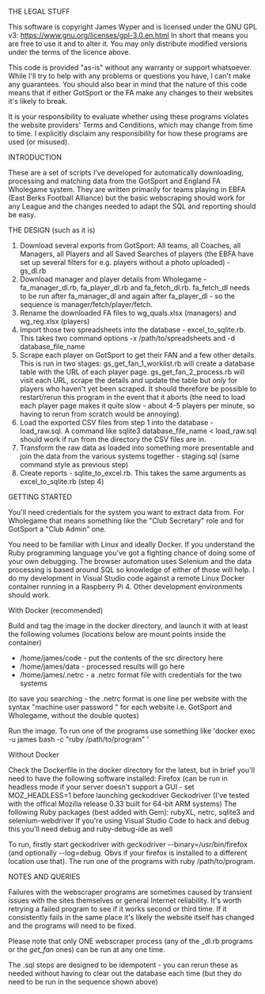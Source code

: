 THE LEGAL STUFF

This software is copyright James Wyper and is licensed under the GNU GPL v3: https://www.gnu.org/licenses/gpl-3.0.en.html
In short that means you are free to use it and to alter it.  You may only distribute modified versions under the terms of the licence above.

This code is provided "as-is" without any warranty or support whatsoever.  While I'll try to help with any problems or questions you have, I can't make any guarantees.  You should also bear in mind that the nature of this code means that if either GotSport or the FA make any changes to their websites it's likely to break.

It is your responsibility to evaluate whether using these programs violates the website providers' Terms and Conditions, which may change from time to time.  I explicitly disclaim any responsibility for how these programs are used (or misused).

INTRODUCTION

These are a set of scripts I've developed for automatically downloading, processing and matching data from the GotSport and England FA Wholegame system.  They are written primarily for teams playing in EBFA (East Berks Football Alliance) but the basic webscraping should work for any League and the changes needed to adapt the SQL and reporting should be easy.

THE DESIGN (such as it is)

1.  Download several exports from GotSport: All teams, all Coaches, all Managers, all Players and all Saved Searches of players (the EBFA have set up several filters for e.g. players without a photo uploaded) - gs_dl.rb
2.  Download manager and player details from Wholegame - fa_manager_dl.rb, fa_player_dl.rb and fa_fetch_dl.rb.  fa_fetch_dl needs to be run after fa_manager_dl and again after fa_player_dl - so the sequence is manager/fetch/player/fetch.
3.  Rename the downloaded FA files to wg_quals.xlsx (managers) and wg_reg.xlsx (players)
4.  Import those two spreadsheets into the database - excel_to_sqlite.rb.  This takes two command options -x /path/to/spreadsheets and -d database_file_name
5.  Scrape each player on GotSport to get their FAN and a few other details.  This is run in two stages: gs_get_fan_1_worklist.rb will create a database table with the URL of each player page.  gs_get_fan_2_process.rb will visit each URL, scrape the details and update the table but _only_ for players who haven't yet been scraped. It should therefore be possible to restart/rerun this program in the event that it aborts (the need to load each player page makes it quite slow - about 4-5 players per minute, so having to rerun from scratch would be annoying).
6.  Load the exported CSV files from step 1 into the database - load_raw.sql.  A command like sqlite3 database_file_name < load_raw.sql should work if run from the directory the CSV files are in.
7.  Transform the raw data as loaded into something more presentable and join the data from the various systems together - staging.sql (same command style as previous step)
8.  Create reports - sqlite_to_excel.rb.  This takes the same arguments as excel_to_sqlite.rb (step 4)


GETTING STARTED

You'll need credentials for the system you want to extract data from.  For Wholegame that means something like the "Club Secretary" role and for GotSport a "Club Admin" one.

You need to be familiar with Linux and ideally Docker.  If you understand the Ruby programming language you've got a fighting chance of doing some of your own debugging.  The browser automation uses Selenium and the data processing is based around SQL so knowledge of either of those will help. I do my development in Visual Studio code against a remote Linux Docker container running in a Raspberry Pi 4.  Other development environments should work.

With Docker (recommended)

Build and tag the image in the docker directory, and launch it with at least the following volumes (locations below are mount points inside the container)
-   /home/james/code - put the contents of the src directory here
-   /home/james/data - processed results will go here
-   /home/james/.netrc - a .netrc format file with credentials for the two systems

(to save you searching - the .netrc format is one line per website with the syntax "machine <website> user <username> password <password>" for each website i.e. GotSport and Wholegame, without the double quotes)

Run the image. To run one of the programs use something like 'docker exec -u james <container name> bash -c "ruby /path/to/program" '

Without Docker

Check the Dockerfile in the docker directory for the latest, but in brief you'll need to have the following software installed:
    Firefox (can be run in headless mode if your server doesn't support a GUI - set MOZ_HEADLESS=1 before launching geckodriver
    Geckodriver (I've tested with the offical Mozilla release 0.33 built for 64-bit ARM systems)
    The following Ruby packages (best added with Gem): rubyXL, netrc, sqlite3 and selenium-webdriver
    If you're using Visual Studio Code to hack and debug this you'll need debug and ruby-debug-ide as well

To run, firstly start geckodriver with geckodriver --binary=/usr/bin/firefox (and optionally --log=debug.  Obvs if your firefox is installed to a different location use that).  The run one of the programs with ruby /path/to/program.

NOTES AND QUERIES

Failures with the webscraper programs are sometimes caused by transient issues with the sites themselves or general Internet reliability.  It's worth retrying a failed program to see if it works second or third time.  If it consistently fails in the same place it's likely the website itself has changed and the programs will need to be fixed.

Please note that only ONE webscraper process (any of the _dl.rb programs or the _get_fan_ ones) can be run at any one time. 

The .sql steps are designed to be idempotent - you can rerun these as needed without having to clear out the database each time (but they do need to be run in the sequence shown above)